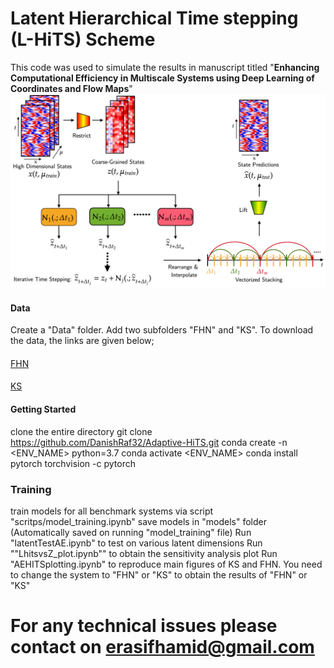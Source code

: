 # Latent Hierarchical Time stepping (L-HiTS) Scheme
This code was used to simulate the results in manuscript titled "**Enhancing Computational Efficiency in Multiscale Systems using
Deep Learning of Coordinates and Flow Maps**"
![Architecture Diagram](figures/BD.png)
#### Data
Create a "Data" folder. Add two subfolders "FHN" and "KS". To download the data, the links are given below;
####
[FHN](https://drive.google.com/drive/folders/1qVFnnF6S-f0aAB8IztOU2LctSFAAmsyj?usp=drive_link)
####
[KS](https://drive.google.com/drive/folders/1SoIKpadDETtKOLtBs9qdc_RkTPBIj5K_?usp=drive_link)
####


#### Getting Started
clone the entire directory
git clone https://github.com/DanishRaf32/Adaptive-HiTS.git
conda create -n <ENV_NAME> python=3.7
conda activate <ENV_NAME>
conda install pytorch torchvision -c pytorch
### Training
train models for all benchmark systems via script "scritps/model_training.ipynb"
save models in "models" folder (Automatically saved on running "model_training" file)
Run "latentTestAE.ipynb"  to test on various latent dimensions 
Run ""LhitsvsZ_plot.ipynb"" to obtain the sensitivity analysis plot
Run "AEHITSplotting.ipynb" to reproduce main figures of KS and FHN.
You need to change the system to "FHN" or "KS" to obtain the results of "FHN" or "KS" 


# For any technical issues please contact on erasifhamid@gmail.com

